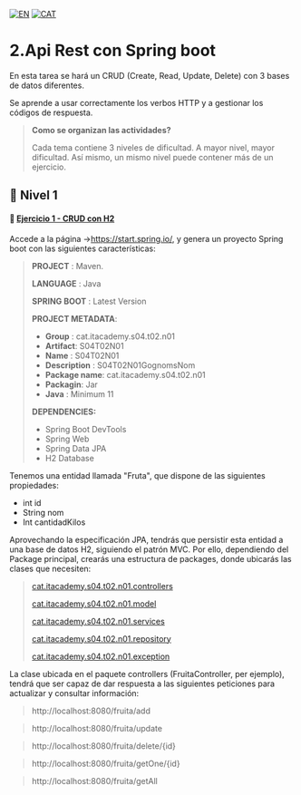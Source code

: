 [![EN](https://img.shields.io/badge/EN-blue.svg?logo=googletranslate&logoColor=white)](https://github.com/ariamdev/IT-ACADEMY-SPRINT-4/blob/main/Tasca%20S4.02%20Api%20Rest%20amb%20Spring%20boot/Lvl%201/README.md)
[![CAT](https://img.shields.io/badge/CAT-yellow.svg?logo=googletranslate&logoColor=white)](https://github.com/ariamdev/IT-ACADEMY-SPRINT-4/blob/main/Tasca%20S4.02%20Api%20Rest%20amb%20Spring%20boot/Lvl%201/README.cat.md)

2.Api Rest con Spring boot
=

En esta tarea se hará un CRUD (Create, Read, Update, Delete) con 3 bases de datos diferentes.

Se aprende a usar correctamente los verbos HTTP y a gestionar los códigos de respuesta.

>**Como se organizan las actividades?**
>
>Cada tema contiene 3 niveles de dificultad. A mayor nivel, mayor dificultad. Así mismo, un mismo nivel puede contener más de un ejercicio.

🌟 Nivel 1
-

#### 📍 [Ejercicio 1 - CRUD con H2](https://github.com/ariamdev/IT-ACADEMY-SPRINT-4/tree/main/Tasca%20S4.02%20Api%20Rest%20amb%20Spring%20boot/Lvl%201/S04T02N01/src/main/java/cat/itacademy/s04/t02/n01)

Accede a la página ->https://start.spring.io/, y genera un proyecto Spring boot con las siguientes características:

>**PROJECT** : Maven.
>
> **LANGUAGE** : Java
>
> **SPRING BOOT** : Latest Version
>
> **PROJECT METADATA**:
>
>- **Group** : cat.itacademy.s04.t02.n01
>- **Artifact**: S04T02N01
>- **Name** : S04T02N01
>- **Description** : S04T02N01GognomsNom
>- **Package name**: cat.itacademy.s04.t02.n01
>- **Packagin**: Jar
>- **Java** : Minimum 11
>
>**DEPENDENCIES:**
> - Spring Boot DevTools
> - Spring Web
> - Spring Data JPA
> - H2 Database

Tenemos una entidad llamada "Fruta", que dispone de las siguientes propiedades:

- int id
- String nom
- Int cantidadKilos

Aprovechando la especificación JPA, tendrás que persistir esta entidad a una base de datos H2, siguiendo el patrón MVC.
Por ello, dependiendo del Package principal, crearás una estructura de packages, donde ubicarás las clases que necesiten:

>[cat.itacademy.s04.t02.n01.controllers](https://github.com/ariamdev/IT-ACADEMY-SPRINT-4/tree/main/Tasca%20S4.02%20Api%20Rest%20amb%20Spring%20boot/Lvl%201/S04T02N01/src/main/java/cat/itacademy/s04/t02/n01/controller)
>
>[cat.itacademy.s04.t02.n01.model](https://github.com/ariamdev/IT-ACADEMY-SPRINT-4/tree/main/Tasca%20S4.02%20Api%20Rest%20amb%20Spring%20boot/Lvl%201/S04T02N01/src/main/java/cat/itacademy/s04/t02/n01/model)
>
>[cat.itacademy.s04.t02.n01.services](https://github.com/ariamdev/IT-ACADEMY-SPRINT-4/tree/main/Tasca%20S4.02%20Api%20Rest%20amb%20Spring%20boot/Lvl%201/S04T02N01/src/main/java/cat/itacademy/s04/t02/n01/service)
>
>[cat.itacademy.s04.t02.n01.repository](https://github.com/ariamdev/IT-ACADEMY-SPRINT-4/tree/main/Tasca%20S4.02%20Api%20Rest%20amb%20Spring%20boot/Lvl%201/S04T02N01/src/main/java/cat/itacademy/s04/t02/n01/repository)
>
>[cat.itacademy.s04.t02.n01.exception](https://github.com/ariamdev/IT-ACADEMY-SPRINT-4/tree/main/Tasca%20S4.02%20Api%20Rest%20amb%20Spring%20boot/Lvl%201/S04T02N01/src/main/java/cat/itacademy/s04/t02/n01/exception)


La clase ubicada en el paquete controllers (FruitaController, per ejemplo),
tendrá que ser capaz de dar respuesta a las siguientes peticiones para actualizar y consultar información:

>http://localhost:8080/fruita/add

>http://localhost:8080/fruita/update

>http://localhost:8080/fruita/delete/{id}

>http://localhost:8080/fruita/getOne/{id}

>http://localhost:8080/fruita/getAll

